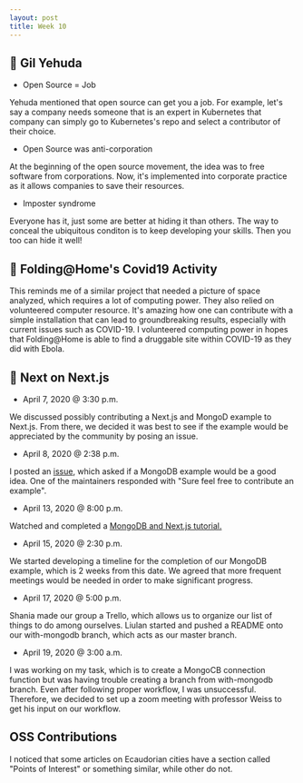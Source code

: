 ```yaml
---
layout: post
title: Week 10
---
```


:microphone: Gil Yehuda
---

- Open Source = Job

Yehuda mentioned that open source can get you a job. For example, let's say a company needs someone that is an expert in Kubernetes that company can simply go to Kubernetes's repo and select a contributor of their choice. 

- Open Source was anti-corporation

At the beginning of the open source movement, the idea was to free software from corporations. Now, it's implemented into corporate practice as it allows companies to save their resources.

- Imposter syndrome

Everyone has it, just some are better at hiding it than others. The way to conceal the ubiquitous conditon is to keep developing your skills. Then you too can hide it well!


:pill: Folding@Home's Covid19 Activity
---
This reminds me of a similar project that needed a picture of space analyzed, which requires a lot of computing power. They also relied on volunteered computer resource. It's amazing how one can contribute with a simple installation that can lead to groundbreaking results, especially with current issues such as COVID-19. I volunteered computing power in hopes that Folding@Home is able to find a druggable site within COVID-19 as they did with Ebola.

:scroll: Next on Next.js
---

- April 7, 2020 @ 3:30 p.m.

We discussed possibly contributing a Next.js and MongoD example to Next.js. From there, we decided it was best to see if the example would be appreciated by the community by posing an issue.

- April 8, 2020 @ 2:38 p.m.

I posted an [issue](https://github.com/zeit/next.js/issues/11756#issue-596777954), which asked if a MongoDB example would be a good idea. One of the maintainers responded with "Sure feel free to contribute an example".

- April 13, 2020 @ 8:00 p.m.

Watched and completed a [MongoDB and Next.js tutorial.](https://www.youtube.com/watch?v=ahAilJEe-_A&t=32s)

- April 15, 2020 @ 2:30 p.m. 

We started developing a timeline for the completion of our MongoDB example, which is 2 weeks from this date. We agreed that more frequent meetings would be needed in order to make significant progress.


- April 17, 2020 @ 5:00 p.m.

Shania made our group a Trello, which allows us to organize our list of things to do among ourselves. Liulan started and pushed a README onto our with-mongodb branch, which acts as our master branch.

- April 19, 2020 @ 3:00 a.m.

I was working on my task, which is to create a MongoCB connection function but was having trouble creating a branch from with-mongodb branch. Even after following proper workflow, I was unsuccessful. Therefore, we decided to set up a zoom meeting with professor Weiss to get his input on our workflow.


OSS Contributions
---
I noticed that some articles on Ecaudorian cities have a section called "Points of Interest" or something similar, while other do not.
